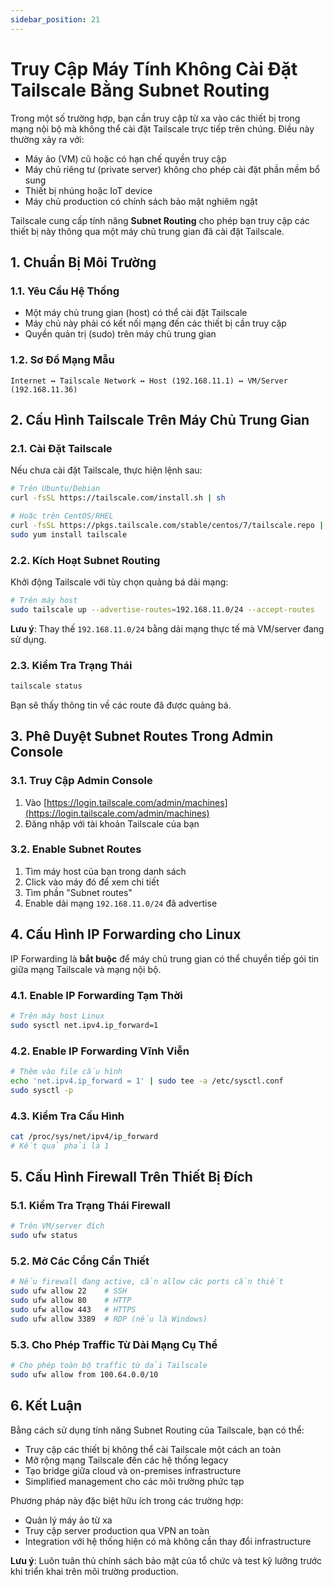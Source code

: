 ```yaml
---
sidebar_position: 21
---
```


# Truy Cập Máy Tính Không Cài Đặt Tailscale Bằng Subnet Routing

Trong một số trường hợp, bạn cần truy cập từ xa vào các thiết bị trong mạng nội bộ mà không thể cài đặt Tailscale trực tiếp trên chúng. Điều này thường xảy ra với:

- Máy ảo (VM) cũ hoặc có hạn chế quyền truy cập
- Máy chủ riêng tư (private server) không cho phép cài đặt phần mềm bổ sung
- Thiết bị nhúng hoặc IoT device
- Máy chủ production có chính sách bảo mật nghiêm ngặt

Tailscale cung cấp tính năng **Subnet Routing** cho phép bạn truy cập các thiết bị này thông qua một máy chủ trung gian đã cài đặt Tailscale.

## 1. Chuẩn Bị Môi Trường

### 1.1. Yêu Cầu Hệ Thống

- Một máy chủ trung gian (host) có thể cài đặt Tailscale
- Máy chủ này phải có kết nối mạng đến các thiết bị cần truy cập
- Quyền quản trị (sudo) trên máy chủ trung gian

### 1.2. Sơ Đồ Mạng Mẫu

```
Internet ↔ Tailscale Network ↔ Host (192.168.11.1) ↔ VM/Server (192.168.11.36)
```

## 2. Cấu Hình Tailscale Trên Máy Chủ Trung Gian

### 2.1. Cài Đặt Tailscale

Nếu chưa cài đặt Tailscale, thực hiện lệnh sau:

```bash
# Trên Ubuntu/Debian
curl -fsSL https://tailscale.com/install.sh | sh

# Hoặc trên CentOS/RHEL
curl -fsSL https://pkgs.tailscale.com/stable/centos/7/tailscale.repo | sudo tee /etc/yum.repos.d/tailscale.repo
sudo yum install tailscale
```

### 2.2. Kích Hoạt Subnet Routing

Khởi động Tailscale với tùy chọn quảng bá dải mạng:

```bash
# Trên máy host
sudo tailscale up --advertise-routes=192.168.11.0/24 --accept-routes
```

**Lưu ý**: Thay thế `192.168.11.0/24` bằng dải mạng thực tế mà VM/server đang sử dụng.

### 2.3. Kiểm Tra Trạng Thái

```bash
tailscale status
```

Bạn sẽ thấy thông tin về các route đã được quảng bá.

## 3. Phê Duyệt Subnet Routes Trong Admin Console

### 3.1. Truy Cập Admin Console

1. Vào [https://login.tailscale.com/admin/machines](https://login.tailscale.com/admin/machines)
2. Đăng nhập với tài khoản Tailscale của bạn

### 3.2. Enable Subnet Routes

1. Tìm máy host của bạn trong danh sách
2. Click vào máy đó để xem chi tiết
3. Tìm phần "Subnet routes" 
4. Enable dải mạng `192.168.11.0/24` đã advertise

## 4. Cấu Hình IP Forwarding cho Linux

IP Forwarding là **bắt buộc** để máy chủ trung gian có thể chuyển tiếp gói tin giữa mạng Tailscale và mạng nội bộ.

### 4.1. Enable IP Forwarding Tạm Thời

```bash
# Trên máy host Linux
sudo sysctl net.ipv4.ip_forward=1
```

### 4.2. Enable IP Forwarding Vĩnh Viễn

```bash
# Thêm vào file cấu hình
echo 'net.ipv4.ip_forward = 1' | sudo tee -a /etc/sysctl.conf
sudo sysctl -p
```

### 4.3. Kiểm Tra Cấu Hình

```bash
cat /proc/sys/net/ipv4/ip_forward
# Kết quả phải là 1
```

## 5. Cấu Hình Firewall Trên Thiết Bị Đích

### 5.1. Kiểm Tra Trạng Thái Firewall

```bash
# Trên VM/server đích
sudo ufw status
```

### 5.2. Mở Các Cổng Cần Thiết

```bash
# Nếu firewall đang active, cần allow các ports cần thiết
sudo ufw allow 22    # SSH
sudo ufw allow 80    # HTTP
sudo ufw allow 443   # HTTPS
sudo ufw allow 3389  # RDP (nếu là Windows)
```

### 5.3. Cho Phép Traffic Từ Dải Mạng Cụ Thể

```bash
# Cho phép toàn bộ traffic từ dải Tailscale
sudo ufw allow from 100.64.0.0/10
```

## 6. Kết Luận

Bằng cách sử dụng tính năng Subnet Routing của Tailscale, bạn có thể:

- Truy cập các thiết bị không thể cài Tailscale một cách an toàn
- Mở rộng mạng Tailscale đến các hệ thống legacy
- Tạo bridge giữa cloud và on-premises infrastructure
- Simplified management cho các môi trường phức tạp

Phương pháp này đặc biệt hữu ích trong các trường hợp:
- Quản lý máy ảo từ xa
- Truy cập server production qua VPN an toàn
- Integration với hệ thống hiện có mà không cần thay đổi infrastructure

**Lưu ý**: Luôn tuân thủ chính sách bảo mật của tổ chức và test kỹ lưỡng trước khi triển khai trên môi trường production.
